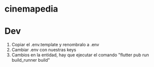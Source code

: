 # cinemapedia

# Dev

1. Copiar el .env.template y renombralo a .env
2. Cambiar .env con nuestras keys
3. Cambios en la entidad, hay que ejecutar el comando "flutter pub run build_runner build"